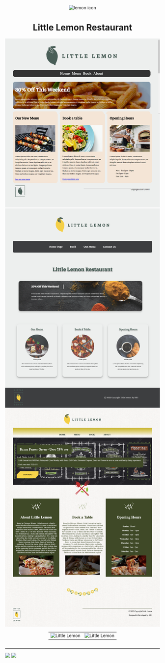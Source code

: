 <div align="center">
<img width="64px" src="favicon.ico" alt="lemon icon"/> 
</div>

<h1 align="center">Little Lemon Restaurant</h1>

<div align="center">
<img src="Little Lemon.png" alt="Little Lemon"/>
<img src="littlelemon2.png" alt="Little Lemon"/>
<img src="littlelemon1.png" alt="LL"/>
<div style="display:inline-flex">
<table>
  <tr>
    <td valign="top"><img src="littlelemon11.gif" alt="Little Lemon"/></td>
    <td valign="top"><img src="littlelemon22.gif" alt="Little Lemon"/></td>
  </tr>
</table>
</div>
</div>

<hr/>

<span>
<a href="https://www.linkedin.com/in/huma-b" rel="nofollow"><img src="https://camo.githubusercontent.com/efa0b787c30b76ef75360a16897edd4b6fbd4e4242ba9b10296c64cc7e2926d4/68747470733a2f2f696d672e736869656c64732e696f2f62616467652f4c696e6b6564496e2d3030373742353f7374796c653d736f6369616c266c6f676f3d6c696e6b6564696e" data-canonical-src="https://img.shields.io/badge/LinkedIn-0077B5?style=social&amp;logo=linkedin" style="max-width: 100%;"></a>
<a href="https://www.github.com/hummarabashir"><img src="https://camo.githubusercontent.com/96028d31264331c4039e5d00fbe6b83e14c24d0f0d048a91292b680694385ca6/68747470733a2f2f696d672e736869656c64732e696f2f62616467652f4769746875622d3030373742353f7374796c653d736f6369616c266c6f676f3d676974687562" data-canonical-src="https://img.shields.io/badge/Github-0077B5?style=social&amp;logo=github" style="max-width: 100%;"></a>
</span>
